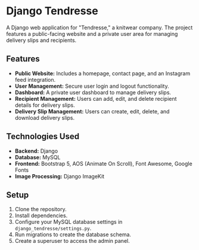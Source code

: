 # Django Tendresse

A Django web application for "Tendresse," a knitwear company. The project features a public-facing website and a private user area for managing delivery slips and recipients.

## Features

* **Public Website:** Includes a homepage, contact page, and an Instagram feed integration.
* **User Management:** Secure user login and logout functionality.
* **Dashboard:** A private user dashboard to manage delivery slips.
* **Recipient Management:** Users can add, edit, and delete recipient details for delivery slips.
* **Delivery Slip Management:** Users can create, edit, delete, and download delivery slips.

## Technologies Used

* **Backend:** Django
* **Database:** MySQL
* **Frontend:** Bootstrap 5, AOS (Animate On Scroll), Font Awesome, Google Fonts
* **Image Processing:** Django ImageKit

## Setup

1.  Clone the repository.
2.  Install dependencies.
3.  Configure your MySQL database settings in `django_tendresse/settings.py`.
4.  Run migrations to create the database schema.
5.  Create a superuser to access the admin panel.